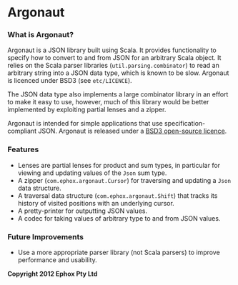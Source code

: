 # Argonaut

### What is Argonaut?

Argonaut is a JSON library built using Scala. It provides functionality to specify how to convert to and from JSON for an arbitrary Scala object. It relies on the Scala parser libraries (`util.parsing.combinator`) to read an arbitrary string into a JSON data type, which is known to be slow. Argonaut is licenced under BSD3 (see `etc/LICENCE`).

The JSON data type also implements a large combinator library in an effort to make it easy to use, however, much of this library would be better implemented by exploiting partial lenses and a zipper.

Argonaut is intended for simple applications that use specification-compliant JSON. Argonaut is released under a [BSD3 open-source licence](http://www.opensource.org/licenses/BSD-3-Clause).

### Features

* Lenses are partial lenses for product and sum types, in particular for viewing and updating values of the `Json` sum type.
* A zipper (`com.ephox.argonaut.Cursor`) for traversing and updating a `Json` data structure.
* A traversal data structure (`com.ephox.argonaut.Shift`) that tracks its history of visited positions with an underlying cursor.
* A pretty-printer for outputting JSON values.
* A codec for taking values of arbitrary type to and from JSON values.

### Future Improvements

* Use a more appropriate parser library (not Scala parsers) to improve performance and usability.

**Copyright 2012 Ephox Pty Ltd**

